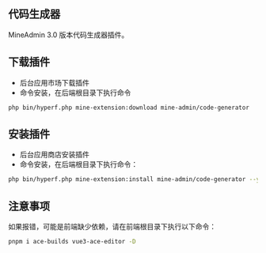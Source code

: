 ## 代码生成器

MineAdmin 3.0 版本代码生成器插件。

## 下载插件

- 后台应用市场下载插件
- 命令安装，在后端根目录下执行命令
 
```bash
php bin/hyperf.php mine-extension:download mine-admin/code-generator
```

## 安装插件

- 后台应用商店安装插件
- 命令安装，在后端根目录下执行命令： 

```bash
php bin/hyperf.php mine-extension:install mine-admin/code-generator --yes
```

## 注意事项
如果报错，可能是前端缺少依赖，请在前端根目录下执行以下命令：
```bash
pnpm i ace-builds vue3-ace-editor -D
```